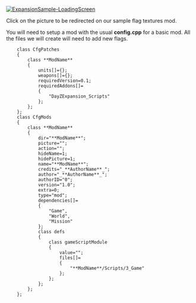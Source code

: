 [![ExpansionSample-LoadingScreen](https://steamuserimages-a.akamaihd.net/ugc/1284039142817792009/810FC4F940938729C815A2051A12CE3CAD65AB53/)](https://steamcommunity.com/sharedfiles/filedetails/?id=2156696101)

Click on the picture to be redirected on our sample flag textures mod.


You will need to setup a mod with the usual **config.cpp** for a basic mod. All the files we will create will need to add new flags.

		class CfgPatches
		{
			class **ModName**
			{
				units[]={};
				weapons[]={};
				requiredVersion=0.1;
				requiredAddons[]=
				{
					"DayZExpansion_Scripts"
				};
			};
		};
		class CfgMods
		{
			class **ModName**
			{
				dir="**ModName**";
				picture="";
				action="";
				hideName=1;
				hidePicture=1;
				name="**ModName**";
				credits="_**AuthorName**_";
				author="_**AuthorName**_";
				authorID="0";
				version="1.0";
				extra=0;
				type="mod";
				dependencies[]=
				{
					"Game",
					"World",
					"Mission"
				};
				class defs
				{
					class gameScriptModule
					{
						value="";
						files[]=
						{
							"**ModName**/Scripts/3_Game"
						};
					};
				};
			};
		};